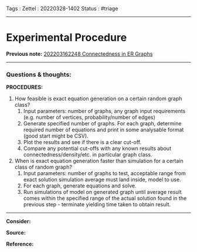 Tags :
Zettel :  20220328-1402
Status : #triage 

-----

# Experimental Procedure

**Previous note:** [202203162248 Connectedness in ER Graphs](202203162248%20Connectedness%20in%20ER%20Graphs.md)

-----

### Questions & thoughts:

__PROCEDURES:__

1. How feasible is exact equation generation on a certain random graph class?
	1. Input parameters: number of graphs, any graph input requirements (e.g. number of vertices, probability/number of edges)
	2. Generate specified number of graphs. For each graph, determine required number of equations and print in some analysable format (good start might be CSV).
	3. Plot the results and see if there is a clear cut-off.
	4. Compare any potential cut-offs with any known results about connectedness/density/etc. in particular graph class.
2. When is exact equation generation faster than simulation for a certain class of random graph?
	1. Input parameters: number of graphs to test, acceptable range from exact solution simulation average must land inside, model to use.
	2. For each graph, generate equations and solve.
	3. Run simulations of model on generated graph until average result comes within the specified range of the actual solution found in the previous step - terminate yielding time taken to obtain result.



-----
 
**Consider:**


**Source:** 


**Reference:** 
